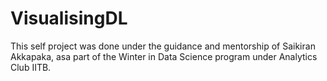 # VisualisingDL
This self project was done under the guidance and mentorship of Saikiran Akkapaka, asa part of the Winter in Data Science program under Analytics Club IITB. 
